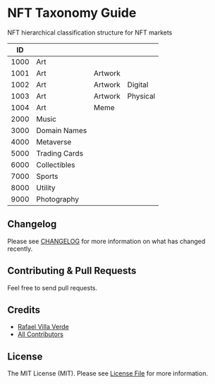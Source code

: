# NFT Taxonomy Guide
NFT hierarchical classification structure for NFT markets

|ID|  |  |  |
|--|--|--|--|
|1000|Art|	|	|
|1001|Art|Artwork|	|
|1002|Art|Artwork|Digital|
|1003|Art|Artwork|Physical|
|1004|Art|Meme|	|
|2000|Music|	|	|
|3000|Domain Names|	|	|
|4000|Metaverse|	|	|
|5000|Trading Cards|	|	|
|6000|Collectibles|	|	|
|7000|Sports|	|	|
|8000|Utility|	|	|
|9000|Photography|	|	|

## Changelog

Please see [CHANGELOG](CHANGELOG.md) for more information on what has changed recently.

## Contributing & Pull Requests
Feel free to send pull requests.

## Credits

- [Rafael Villa Verde](https://github.com/hafael)
- [All Contributors](../../contributors)

## License

The MIT License (MIT). Please see [License File](LICENSE) for more information.
